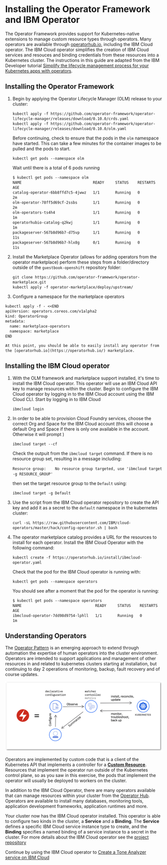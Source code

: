 # Installing the Operator Framework and IBM Operator

The Operator Framework provides support for Kubernetes-native extensions to manage custom resource types through operators. Many operators are available through [operatorhub.io](https://operatorhub.io/), including the IBM Cloud operator. The IBM Cloud operator simplifies the creation of IBM Cloud services and resouces and binding credentials from these resources into a Kubernetes cluster. The instructions in this guide are adapted from the IBM Developer tutorial [Simplify the lifecycle management process for your Kubernetes apps with operators](https://developer.ibm.com/tutorials/simplify-lifecycle-management-kubernetes-openshift-ibm-cloud-operator/).

## Installing the Operator Framework

1. Begin by applying the Operator Lifecycle Manager (OLM) release to your cluster:

    ```text
    kubectl apply -f https://github.com/operator-framework/operator-lifecycle-manager/releases/download/0.10.0/crds.yaml
    kubectl apply -f https://github.com/operator-framework/operator-lifecycle-manager/releases/download/0.10.0/olm.yaml
    ```

    Before continuing, check to ensure that the pods in the `olm` namespace have started. This can take a few minutes for the container images to be pulled and the pods to start.

    ```text
    kubectl get pods --namespace olm
    ```

    Wait until there is a total of 6 pods running

    ```console
    $ kubectl get pods --namespace olm
    NAME                                READY     STATUS    RESTARTS   AGE
    catalog-operator-6bb8ffd7c5-4jwwz   1/1       Running   0          2m
    olm-operator-78ff5d69cf-2ssbs       1/1       Running   0          2m
    olm-operators-ts4h4                 1/1       Running   0          1m
    operatorhubio-catalog-q2kwj         1/1       Running   0          1m
    packageserver-567b8d96b7-d75vp      1/1       Running   0          11s
    packageserver-567b8d96b7-hlx8g      0/1       Running   0          11s
    ```

1. Install the Marketplace Operator (allows for adding operators from the operator marketplace) perform these steps from a folder/directory outside of the `guestbook-openshift` repository folder:

    ```text
    git clone https://github.com/operator-framework/operator-marketplace.git
    kubectl apply -f operator-marketplace/deploy/upstream/
    ```

1. Configure a namespace for the marketplace operators

```text
kubectl apply -f - <<END
apiVersion: operators.coreos.com/v1alpha2
kind: OperatorGroup
metadata:
  name: marketplace-operators
  namespace: marketplace
END
```

    At this point, you should be able to easily install any operator from the [operatorhub.io](https://operatorhub.io/) marketplace.

## Installing the IBM Cloud operator

1. With the OLM framework and marketplace support installed, it's time to install the IBM Cloud operator. This operator will use an IBM Cloud API key to manage resources within the cluster. Begin to configure the IBM Cloud operator by logging in to the IBM Cloud account using the IBM Cloud CLI. Start by logging in to IBM Cloud

    ```text
    ibmcloud login
    ```

1. In order to be able to provision Cloud Foundry services, choose the correct Org and Space for the IBM Cloud account (this will choose a default Org and Space if there is only one available in the account. Otherwise it will prompt )

    ```text
    ibmcloud target --cf
    ```

    Check the outpuit from the `ibmcloud target` command. If there is no resource group set, resulting in a message including:

    `Resource group:    No resource group targeted, use 'ibmcloud target -g RESOURCE_GROUP'`

    then set the target resource group to the `Default` using:

    ```text
    ibmcloud target -g Default
    ```

1. Use the script from the IBM Cloud operator repository to create the API key and add it as a secret to the `default` namespace in the kubernetes cluster:

    ```text
    curl -sL https://raw.githubusercontent.com/IBM/cloud-operators/master/hack/config-operator.sh | bash
    ```

1. The operator marketplace catalog provides a URL for the resources to install for each operator. Install the IBM Cloud Operator with the following command:

    ```text
    kubectl create -f https://operatorhub.io/install/ibmcloud-operator.yaml
    ```

    Check that the pod for the IBM Cloud operator is running with:

    ```text
    kubectl get pods --namespace operators
    ```

    You should see after a moment that the pod for the operator is running:

    ```console
    $ kubectl get pods --namespace operators
    NAME                                 READY     STATUS    RESTARTS   AGE
    ibmcloud-operator-7dd98d9754-lphll   1/1       Running   0          1m
    ```

## Understanding Operators

The [Operator Pattern](https://kubernetes.io/docs/concepts/extend-kubernetes/operator/) is an emerging approach to extend through automation the expertise of human operators into the cluster environment. Operators are intended to support applications and management of other resources in and related to kubernetes clusters starting at installation, but continuing to day 2 operations of monitoring, backup, fault recovery and of course updates.

![Operator Pattern](../.gitbook/assets/operator-pattern.png)

Operators are implemented by custom code that is a client of the Kubernetes API that implements a controller for a [**Custom Resource**](https://kubernetes.io/docs/concepts/extend-kubernetes/api-extension/custom-resources/). Resources that implement the operator run outside of the Kubernetes control plane, so as you saw in this exercise, the pods that implement the operator will usually be deployed to workers on the cluster.

In addition to the IBM Cloud Operator, there are many operators available that can manage resources within your cluster from the [Operator Hub](https://operatorhub.io). Operators are available to install many databases, monitoring tools, application development frameworks, application runtimes and more.

Your cluster now has the IBM Cloud operator installed. This operator is able to configure two kinds in the cluster, a **Service** and a **Binding**. The **Service** defines a specific IBM Cloud service instance type to create, and the **Binding** specifies a named binding of a service instance to a secret in the cluster. For more details about the IBM Cloud operator see the [project repository](https://github.com/IBM/cloud-operators)

Continue by using the IBM Cloud operator to [Create a Tone Analyzer service on IBM Cloud](../exercise-4/README.md)
